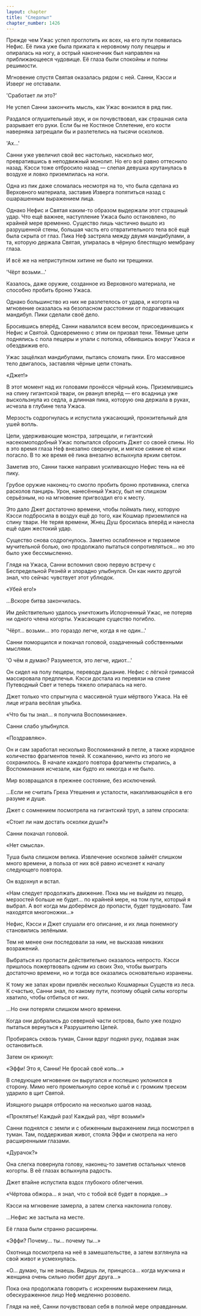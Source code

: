 ```yaml
---
layout: chapter
title: "Следопыт"
chapter_number: 1426
---
```




Прежде чем Ужас успел проглотить их всех, на его пути появилась Нефис. Её пика уже была прижата к неровному полу пещеры и опиралась на ногу, а острый наконечник был направлен на приближающееся чудовище. Её глаза были спокойны и полны решимости.

Мгновение спустя Святая оказалась рядом с ней. Санни, Кэсси и Изверг не отставали.

'Сработает ли это?'

Не успел Санни закончить мысль, как Ужас вонзился в ряд пик.

Раздался оглушительный звук, и он почувствовал, как страшная сила разрывает его руки. Если бы не Костяное Сплетение, его кости наверняка затрещали бы и разлетелись на тысячи осколков.

'Ах...'

Санни уже увеличил свой вес настолько, насколько мог, превратившись в неподвижный монолит. Но его всё равно оттеснило назад. Кэсси тоже отбросило назад — слепая девушка крутанулась в воздухе и ловко приземлилась на ноги.

Одна из пик даже сломалась несмотря на то, что была сделана из Верховного материала, заставив Изверга попятиться назад с ошарашенным выражением лица.

Однако Нефис и Святая каким-то образом выдержали этот страшный удар. Что ещё важнее, наступление Ужаса было остановлено, по крайней мере временно. Существо лишь частично вышло из разрушенной стены, большая часть его отвратительного тела всё ещё была скрыта от глаз. Пика Неф застряла между двумя мандибулами, а та, которую держала Святая, упиралась в чёрную блестящую мембрану глаза.

И всё же на неприступном хитине не было ни трещинки.

'Чёрт возьми...'

Казалось, даже оружие, созданное из Верховного материала, не способно пробить броню Ужаса.

Однако большинство из них не разлетелось от удара, и когорта на мгновение оказалась на безопасном расстоянии от подрагивающих мандибул. Пики сделали своё дело.

Бросившись вперёд, Санни навалился всем весом, присоединившись к Нефис и Святой. Одновременно с этим он призвал тени. Тёмные цепи поднялись с пола пещеры и упали с потолка, обвившись вокруг Ужаса и обездвижив его.

Ужас защёлкал мандибулами, пытаясь сломать пики. Его массивное тело двигалось, заставляя чёрные цепи стонать.

«Джет!»

В этот момент над их головами пронёсся чёрный конь. Приземлившись на спину гигантской твари, он рванул вперёд — его всадница уже выскользнула из седла, а длинная пика, которую она держала в руках, исчезла в глубине тела Ужаса.

Мерзость содрогнулась и испустила ужасающий, пронзительный для ушей вопль.

Цепи, удерживающие монстра, затрещали, и гигантский насекомоподобный Ужас попытался сбросить Джет со своей спины. Но в это время глаза Неф внезапно сверкнули, и мягкое сияние её кожи погасло. В то же время её пика внезапно вспыхнула ярким светом.

Заметив это, Санни также направил усиливающую Нефис тень на её пику.

Грубое оружие наконец-то смогло пробить броню противника, слегка расколов панцирь. Урон, нанесённый Ужасу, был не слишком серьёзным, но на мгновение пригвоздил его к месту.

Это дало Джет достаточно времени, чтобы поймать пику, которую Кэсси подбросила в воздух ещё до того, как Кошмар приземлился на спину твари. Не теряя времени, Жнец Душ бросилась вперёд и нанесла ещё один жестокий удар.

Существо снова содрогнулось. Заметно ослабленное и терзаемое мучительной болью, оно продолжало пытаться сопротивляться... но это было уже бессмысленно.

Глядя на Ужаса, Санни вспомнил свою первую встречу с Беспредельной Резнёй и злорадно улыбнулся. Он как никто другой знал, что сейчас чувствует этот ублюдок.

«Убей его!»

...Вскоре битва закончилась.

Им действительно удалось уничтожить Испорченный Ужас, не потеряв ни одного члена когорты. Ужасающее существо погибло.

'Чёрт... возьми... это гораздо легче, когда я не один...'

Санни поморщился и покачал головой, озадаченный собственными мыслями.

'О чём я думаю? Разумеется, это легче, идиот...'

Он сидел на полу пещеры, переводя дыхание. Нефис с лёгкой гримасой массировала предплечья. Кэсси достала из перевязи на спине Путеводный Свет и теперь тяжело опиралась на него.

Джет только что спрыгнула с массивной туши мёртвого Ужаса. На её лице играла весёлая улыбка.

«Что бы ты знал... я получила Воспоминание».

Санни слабо улыбнулся.

«Поздравляю».

Он и сам заработал несколько Воспоминаний в петле, а также изрядное количество фрагментов теней. К сожалению, ничто из этого не сохранилось. В начале каждого повтора фрагменты стирались, а Воспоминания исчезали, как будто их никогда и не было.

Мир возвращался в прежнее состояние, без исключений.

...Если не считать Греха Утешения и усталости, накапливающейся в его разуме и душе.

Джет с сомнением посмотрела на гигантский труп, а затем спросила:

«Стоит ли нам достать осколки души?»

Санни покачал головой.

«Нет смысла».

Туша была слишком велика. Извлечение осколков займёт слишком много времени, а польза от них всё равно исчезнет к началу следующего повтора.

Он вздохнул и встал.

«Нам следует продолжать движение. Пока мы не выйдем из пещер, мерзостей больше не будет... по крайней мере, на том пути, который я выбрал. А вот когда мы доберёмся до пропасти, будет трудновато. Там находятся многоножки...»

Нефис, Кэсси и Джет слушали его описание, и их лица понемногу становились зелёными.

Тем не менее они последовали за ним, не высказав никаких возражений.

Выбраться из пропасти действительно оказалось непросто. Кэсси пришлось пожертвовать одним из своих Эхо, чтобы выиграть достаточно времени, но и тогда все оказались основательно изранены.

К тому же запах крови привлёк несколько Кошмарных Существ из леса. К счастью, Санни знал, по какому пути, поэтому общей силы когорты хватило, чтобы отбиться от них.

...Но они потеряли слишком много времени.

Когда они добрались до северной части острова, было уже поздно пытаться вернуться к Разрушителю Цепей.

Пробираясь сквозь туман, Санни вдруг поднял руку, подавая знак остановиться.

Затем он крикнул:

«Эффи! Это я, Санни! Не бросай своё копь...»

В следующее мгновение он выругался и поспешно уклонился в сторону. Мимо него промелькнуло серое копьё и с громким треском ударило в щит Святой.

Изящного рыцаря отбросило на несколько шагов назад.

«Проклятье! Каждый раз! Каждый раз, чёрт возьми!»

Санни поднялся с земли и с обиженным выражением лица посмотрел в туман. Там, поддерживая живот, стояла Эффи и смотрела на него расширенными глазами.

«Дурачок?»

Она слегка повернула голову, наконец-то заметив остальных членов когорты. В её глазах вспыхнула радость.

Джет втайне испустила вздох глубокого облегчения.

«Чёртова обжора... я знал, что с тобой всё будет в порядке...»

Кэсси на мгновение замерла, а затем слегка наклонила голову.

...Нефис же застыла на месте.

Её глаза были странно расширены.

«Эффи? Почему... ты... почему ты...»

Охотница посмотрела на неё в замешательстве, а затем взглянула на свой живот и усмехнулась.

«О... думаю, ты не знаешь. Видишь ли, принцесса... когда мужчина и женщина очень сильно любят друг друга...»

Пока она продолжала говорить с искренним выражением лица, обескураженное лицо Неф медленно розовело.

Глядя на неё, Санни почувствовал себя в полной мере оправданным.


